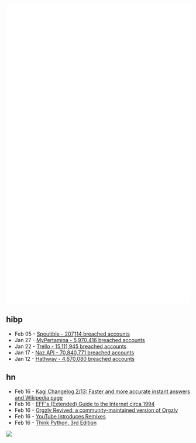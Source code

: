 ![Metrics](https://raw.githubusercontent.com/phixion/phixion/master/metrics.svg)

## hibp

<!--
for https://github.com/phixion/phixion/blob/main/.github/workflows/feeds.yml
-->
<!--START_SECTION:haveibeenpwnd-->
- Feb 05 - [Spoutible - 207,114 breached accounts](https://haveibeenpwned.com/PwnedWebsites#Spoutible)
- Jan 27 - [MyPertamina - 5,970,416 breached accounts](https://haveibeenpwned.com/PwnedWebsites#MyPertamina)
- Jan 22 - [Trello - 15,111,945 breached accounts](https://haveibeenpwned.com/PwnedWebsites#Trello)
- Jan 17 - [Naz.API - 70,840,771 breached accounts](https://haveibeenpwned.com/PwnedWebsites#NazApi)
- Jan 12 - [Hathway - 4,670,080 breached accounts](https://haveibeenpwned.com/PwnedWebsites#Hathway)
<!--END_SECTION:haveibeenpwnd-->

## hn

<!--
for https://github.com/phixion/phixion/blob/main/.github/workflows/feeds.yml
-->
<!--START_SECTION:hn-->
- Feb 16 - [Kagi Changelog 2/13: Faster and more accurate instant answers and Wikipedia page](https://kagi.com/changelog#3179)
- Feb 16 - [EFF's (Extended) Guide to the Internet circa 1994](https://www.whitman.edu/mathematics/eegtti/eeg_toc.html)
- Feb 16 - [Orgzly Revived: a community-maintained version of Orgzly](https://github.com/orgzly-revived/orgzly-android-revived)
- Feb 16 - [YouTube Introduces Remixes](https://blog.youtube/news-and-events/youtube-shorts-remix/)
- Feb 16 - [Think Python, 3rd Edition](https://allendowney.github.io/ThinkPython/)
<!--END_SECTION:hn-->

<!--
for https://yhype.me
-->
![](https://hit.yhype.me/github/profile?user_id=13013670)
